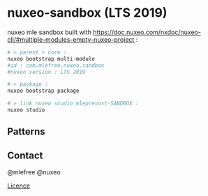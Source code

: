 # nuxeo-sandbox (LTS 2019)
nuxeo mle sandbox built with https://doc.nuxeo.com/nxdoc/nuxeo-cli/#multiple-modules-empty-nuxeo-project :

```bash
# > parent + core :
nuxeo bootstrap multi-module
#id : com.mlefree.nuxeo.sandbox
#nuxeo version : LTS 2019

# > package :
nuxeo bootstrap package

# > link nuxeo studio mleprevost-SANDBOX :
nuxeo studio
```

## Patterns

## Contact

@mlefree @nuxeo

[Licence](./LICENSE)

